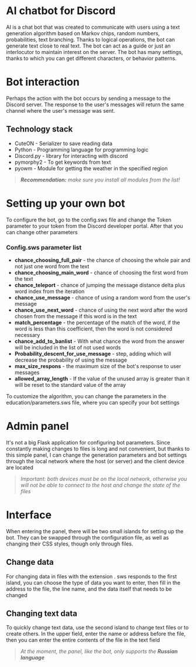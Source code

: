 # AI chatbot for Discord
AI is a chat bot that was created to communicate with users using a text generation algorithm based on Markov chips, random numbers, probabilities, text branching. Thanks to logical operations, the bot can generate text close to real text. The bot can act as a guide or just an interlocutor to maintain interest on the server. The bot has many settings, thanks to which you can get different characters, or behavior patterns.

# Bot interaction
Perhaps the action with the bot occurs by sending a message to the Discord server. The response to the user's messages will return the same channel where the user's message was sent.

## Technology stack
* CuteON - Serializer to save reading data
* Python - Programming language for programming logic
* Discord.py - library for interacting with discord
* pymorphy2 - To get keywords from text
* pyowm - Module for getting the weather in the specified region

> ___Recommendation:___ _make sure you install all modules from the list!_

# Setting up your own bot
To configure the bot, go to the config.sws file and change the Token parameter to your token from the Discord developer portal. After that you can change other parameters

### __Config.sws parameter list__

* __chance_choosing_full_pair__ - the chance of choosing the whole pair and not just one word from the text
* __chance_choosing_main_word__ - chance of choosing the first word from the text
* __chance_teleport__ - chance of jumping the message distance delta plus word index from the iteration
* __chance_use_message__ - chance of using a random word from the user's message
* __chance_use_next_word__ - chance of using the next word after the word chosen from the message if this word is in the text
* __match_percentage__ - the percentage of the match of the word, if the word is less than this coefficient, then the word is not considered necessary
* __chance_add_to_banlist__ - With what chance the word from the answer will be included in the list of not used words
* __Probability_descent_for_use_message__ - step, adding which will decrease the probability of using the message
* __max_size_respons__ - the maximum size of the bot's response to user messages
* __allowed_array_length__ - If the value of the unused array is greater than it will be reset to the standard value of the array

To customize the algorithm, you can change the parameters in the education/parameters.sws file, where you can specify your bot settings

# Admin panel
It's not a big Flask application for configuring bot parameters. Since constantly making changes to files is long and not convenient, but thanks to this simple panel, I can change the generation parameters and bot settings through the local network where the host (or server) and the client device are located

> _Important: both devices must be on the local network, otherwise you will not be able to connect to the host and change the state of the files_

# Interface

When entering the panel, there will be two small islands for setting up the bot. They can be swapped through the configuration file, as well as changing their CSS styles, though only through files.

## Change data

For changing data in files with the extension . sws responds to the first island, you can choose the type of data you want to enter, then fill in the address to the file, the line name, and the data itself that needs to be changed

## Changing text data
To quickly change text data, use the second island to change text files or to create others. In the upper field, enter the name or address before the file, then you can enter the entire contents of the file in the text field

>_At the moment, the panel, like the bot, only supports the ___Russian language____
